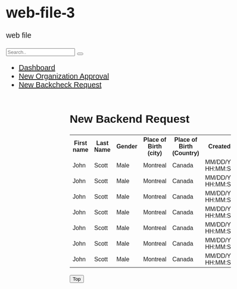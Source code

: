 # web-file-3
web file
<!DOCTYPE html>
<html>
<head>
<link rel="stylesheet" href="https://cdnjs.cloudflare.com/ajax/libs/font-awesome/4.7.0/css/font-awesome.min.css">
<style>
* {box-sizing: border-box;}

body {
  margin: 0;
  font-family: Arial, Helvetica, sans-serif;
}

.topnav {
  overflow: hidden;
  background-color: #e9e9e9;
}

.topnav a {
  float: left;
  display: block;
  color: black;
  text-align: center;
  padding: 14px 16px;
  text-decoration: none;
  font-size: 17px;
}

.topnav a:hover {
  background-color: #ddd;
  color: black;
}

.topnav a.active {
  background-color: #2196F3;
  color: white;
}

.topnav .search-container {
  float: right;
}

.topnav input[type=text] {
  padding: 6px;
  margin-top: 8px;
  font-size: 17px;
  border: none;
}

.topnav .search-container button {
  float: right;
  padding: 6px 10px;
  margin-top: 8px;
  margin-right: 16px;
  background: #ddd;
  font-size: 17px;
  border: none;
  cursor: pointer;
}

.topnav .search-container button:hover {
  background: #ccc;
}

@media screen and (max-width: 600px) {
  .topnav .search-container {
    float: none;
  }
  .topnav a, .topnav input[type=text], .topnav .search-container button {
    float: none;
    display: block;
    text-align: left;
    width: 100%;
    margin: 0;
    padding: 14px;
  }
  .topnav input[type=text] {
    border: 1px solid #ccc;  
  }
}
</style>
</head>
<body>

<div class="topnav">
 
  <div class="search-container">
    <form action="/action_page.php">
      <input type="text" placeholder="Search.." name="search">
      <button type="submit"><i class="fa fa-search"></i></button>
    </form>
  </div>
</div>



</body>
</html>
<!DOCTYPE html>
<html>
<head>
<style>
body {
  margin: 0;
}

ul {
  list-style-type: none;
  margin: 0;
  padding: 0;
  width: 25%;
  background-color: #f1f1f1;
  position: fixed;
  height: 100%;
  overflow: auto;
}

li a {
  display: block;
  color: #000;
  padding:  19px;
  text-decoration: none;
}

li a.active {
  background-color: #4CAF50;
  color: white;
}

li a:hover:not(.active) {
  background-color: #555;
  color: white;
}
</style>
</head>
<body>

<ul>
  <li><a class="active" href="#Dashboard">Dashboard</a></li>
  <li><a href="#New Organization Approval">New Organization Approval</a></li>
  <li><a href="#New Backcheck Request">New Backcheck Request</a></li>
 
</ul>

<div style="margin-left:25%;padding:1px 16px;height:1000px;">
<style>
table {
  font-family: arial, sans-serif;
  border-collapse: collapse;
  width: 100%;
}

td, th {
  border: 1px solid #dddddd;
  text-align: left;
  padding: 8px;
}

tr:nth-child(even) {
  background-color: #dddddd;
}
</style>
  <h2> New Backend Request</h2>

<table>
  <tr>
    <th>First name</th>
    <th>Last Name</th>
    <th>Gender</th>
   <th>Place of Birth
       (city)</th>
   <th>Place of Birth (Country)</th>
   <th>Created on</th>
   <th>Action</th>
  </tr>
  <tr>
    <td>John</td>
    <td>Scott</td>
    <td>Male</td>
    <td>Montreal</td>
    <td>Canada</td>
    <td>MM/DD/YYYY
    HH:MM:SS</td>
 <td><button class=" onclick="openAction(Action,'Begin Backcheck')">Begin Backcheck</button></td>
 </tr>
<tr>
    <td>John</td>
    <td>Scott</td>
    <td>Male</td>
    <td>Montreal</td>
    <td>Canada</td>
    <td>MM/DD/YYYY
    HH:MM:SS</td>
 <td><button class=" onclick="openAction(Action,'Begin Backcheck')">Begin Backcheck</button></td>
 </tr><tr>
    <td>John</td>
    <td>Scott</td>
    <td>Male</td>
    <td>Montreal</td>
    <td>Canada</td>
    <td>MM/DD/YYYY
    HH:MM:SS</td>
 <td><button class=" onclick="openAction(Action,'Begin Backcheck')">Begin Backcheck</button></td>
 </tr><tr>
    <td>John</td>
    <td>Scott</td>
    <td>Male</td>
    <td>Montreal</td>
    <td>Canada</td>
    <td>MM/DD/YYYY
    HH:MM:SS</td>
 <td><button class=" onclick="openAction(Action,'Begin Backcheck')">Begin Backcheck</button></td>
 </tr><tr>
    <td>John</td>
    <td>Scott</td>
    <td>Male</td>
    <td>Montreal</td>
    <td>Canada</td>
    <td>MM/DD/YYYY
    HH:MM:SS</td>
 <td><button class=" onclick="openAction(Action,'Begin Backcheck')">Begin Backcheck</button></td>
 </tr><tr>
    <td>John</td>
    <td>Scott</td>
    <td>Male</td>
    <td>Montreal</td>
    <td>Canada</td>
    <td>MM/DD/YYYY
    HH:MM:SS</td>
 <td><button class=" onclick="openAction(Action,'Begin Backcheck')">Begin Backcheck</button></td>
 </tr><tr>
    <td>John</td>
    <td>Scott</td>
    <td>Male</td>
    <td>Montreal</td>
    <td>Canada</td>
    <td>MM/DD/YYYY
    HH:MM:SS</td>
 <td><button class=" onclick="openAction(Action,'Begin Backcheck')">Begin Backcheck</button></td>
 </tr>
  <tr>
   
</table>
<!DOCTYPE html>
<html>
<head>
<meta name="viewport" content="width=device-width, initial-scale=1">
<style>
body {
  font-family: Arial, Helvetica, sans-serif;
  font-size: 20px;
}

#myBtn {
  display: none;
  position: fixed;
  bottom: 20px;
  right: 30px;
  z-index: 99;
  font-size: 18px;
  border: none;
  outline: none;
  background-color: red;
  color: white;
  cursor: pointer;
  padding: 15px;
  border-radius: 4px;
}

#myBtn:hover {
  background-color: #555;
}
</style>
</head>
<body>

<button onclick="topFunction()" id="myBtn" title="Go to top">Top</button>



<script>
//Get the button
var mybutton = document.getElementById("myBtn");

// When the user scrolls down 20px from the top of the document, show the button
window.onscroll = function() {scrollFunction()};

function scrollFunction() {
  if (document.body.scrollTop > 20 || document.documentElement.scrollTop > 20) {
    mybutton.style.display = "block";
  } else {
    mybutton.style.display = "none";
  }
}

// When the user clicks on the button, scroll to the top of the document
function topFunction() {
  document.body.scrollTop = 0;
  document.documentElement.scrollTop = 0;
}
</script>

</body>
</html>
